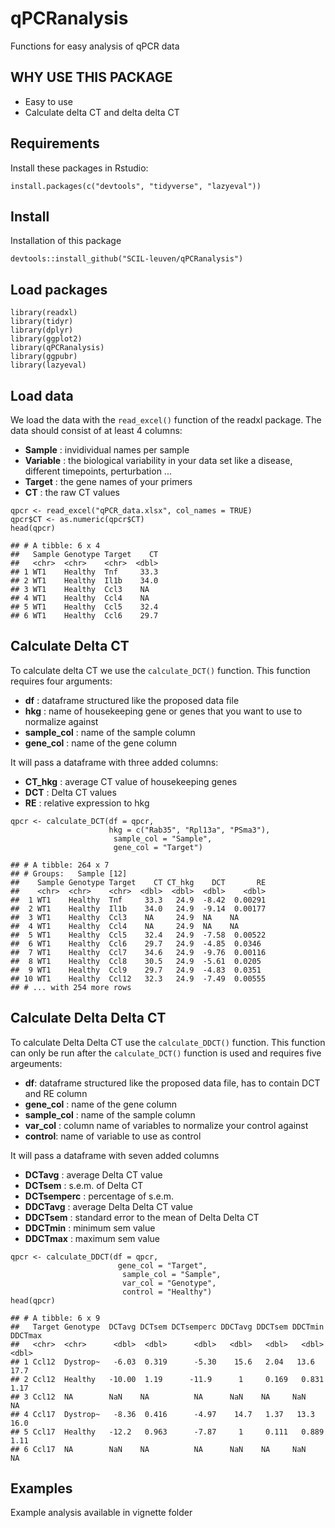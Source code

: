 # qPCRanalysis
Functions for easy analysis of qPCR data

## WHY USE THIS PACKAGE
* Easy to use
* Calculate delta CT and delta delta CT

## Requirements

Install these packages in Rstudio:

  `install.packages(c("devtools", "tidyverse", "lazyeval"))`

## Install

Installation of this package

  `devtools::install_github("SCIL-leuven/qPCRanalysis")`

## Load packages

```
library(readxl)
library(tidyr)
library(dplyr)
library(ggplot2)
library(qPCRanalysis)
library(ggpubr)
library(lazyeval)
```

## Load data
We load the data with the `read_excel()` function of the readxl package. The data should consist of at least 4 columns:

* __Sample__ : invidividual names per sample
* __Variable__ : the biological variability in your data set like a disease, different timepoints, perturbation ...
* __Target__ : the gene names of your primers
* __CT__ : the raw CT values

```
qpcr <- read_excel("qPCR_data.xlsx", col_names = TRUE)
qpcr$CT <- as.numeric(qpcr$CT)
head(qpcr)
```
```
## # A tibble: 6 x 4
##   Sample Genotype Target    CT
##   <chr>  <chr>    <chr>  <dbl>
## 1 WT1    Healthy  Tnf     33.3
## 2 WT1    Healthy  Il1b    34.0
## 3 WT1    Healthy  Ccl3    NA  
## 4 WT1    Healthy  Ccl4    NA  
## 5 WT1    Healthy  Ccl5    32.4
## 6 WT1    Healthy  Ccl6    29.7
```

## Calculate Delta CT
To calculate delta CT we use the `calculate_DCT()` function. This function requires four arguments:

* __df__ : dataframe structured like the proposed data file
* __hkg__ : name of housekeeping gene or genes that you want to use to normalize against
* __sample_col__ : name of the sample column
* __gene_col__ : name of the gene column

It will pass a dataframe with three added columns: 

* __CT_hkg__ : average CT value of housekeeping genes
* __DCT__ : Delta CT values
* __RE__ : relative expression to hkg

```
qpcr <- calculate_DCT(df = qpcr, 
                      hkg = c("Rab35", "Rpl13a", "PSma3"), 
                       sample_col = "Sample", 
                       gene_col = "Target")
```
```
## # A tibble: 264 x 7
## # Groups:   Sample [12]
##    Sample Genotype Target    CT CT_hkg    DCT       RE
##    <chr>  <chr>    <chr>  <dbl>  <dbl>  <dbl>    <dbl>
##  1 WT1    Healthy  Tnf     33.3   24.9  -8.42  0.00291
##  2 WT1    Healthy  Il1b    34.0   24.9  -9.14  0.00177
##  3 WT1    Healthy  Ccl3    NA     24.9  NA    NA      
##  4 WT1    Healthy  Ccl4    NA     24.9  NA    NA      
##  5 WT1    Healthy  Ccl5    32.4   24.9  -7.58  0.00522
##  6 WT1    Healthy  Ccl6    29.7   24.9  -4.85  0.0346 
##  7 WT1    Healthy  Ccl7    34.6   24.9  -9.76  0.00116
##  8 WT1    Healthy  Ccl8    30.5   24.9  -5.61  0.0205 
##  9 WT1    Healthy  Ccl9    29.7   24.9  -4.83  0.0351 
## 10 WT1    Healthy  Ccl12   32.3   24.9  -7.49  0.00555
## # ... with 254 more rows
```

## Calculate Delta Delta CT
To calculate Delta Delta CT use the `calculate_DDCT()` function. This function  can only be run after the `calculate_DCT()` function is used and requires five argeuments:

* __df__: dataframe structured like the proposed data file, has to contain DCT and RE column
* __gene_col__ : name of the gene column
* __sample_col__ : name of the sample column
* __var_col__ : column name of variables to normalize your control against
* __control__: name of variable to use as control

It will pass a dataframe with seven added columns

* __DCTavg__ : average Delta CT value
* __DCTsem__ : s.e.m. of Delta CT
* __DCTsemperc__ : percentage of s.e.m.
* __DDCTavg__ : average Delta Delta CT value
* __DDCTsem__ : standard error to the mean of Delta Delta CT
* __DDCTmin__ : minimum sem value
* __DDCTmax__ : maximum sem value

```
qpcr <- calculate_DDCT(df = qpcr, 
                        gene_col = "Target", 
                         sample_col = "Sample", 
                         var_col = "Genotype", 
                         control = "Healthy")
head(qpcr)
```
```
## # A tibble: 6 x 9
##   Target Genotype  DCTavg DCTsem DCTsemperc DDCTavg DDCTsem DDCTmin DDCTmax
##   <chr>  <chr>      <dbl>  <dbl>      <dbl>   <dbl>   <dbl>   <dbl>   <dbl>
## 1 Ccl12  Dystrop~   -6.03  0.319      -5.30    15.6   2.04   13.6     17.7 
## 2 Ccl12  Healthy   -10.00  1.19      -11.9      1     0.169   0.831    1.17
## 3 Ccl12  NA        NaN    NA          NA      NaN    NA     NaN       NA   
## 4 Ccl17  Dystrop~   -8.36  0.416      -4.97    14.7   1.37   13.3     16.0 
## 5 Ccl17  Healthy   -12.2   0.963      -7.87     1     0.111   0.889    1.11
## 6 Ccl17  NA        NaN    NA          NA      NaN    NA     NaN       NA
```

## Examples

Example analysis available in vignette folder

